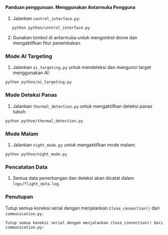 #### Panduan penggunaan. Menggunakan Antarmuka Pengguna
1. Jalankan `control_interface.py`:
```sh
   python python/control_interface.py
```
2. Gunakan tombol di antarmuka untuk mengontrol drone dan mengaktifkan fitur penembakan.

### Mode AI Targeting
1. Jalankan `ai_targeting.py` untuk mendeteksi dan mengunci target menggunakan AI:
```
python python/ai_targeting.py
```
### Mode Deteksi Panas
1. Jalankan `thermal_detection.py` untuk mengaktifkan deteksi panas tubuh:
```
python python/thermal_detection.py
```
### Mode Malam
1. Jalankan `night_mode.py` untuk mengaktifkan mode malam:
```
python python/night_mode.py
```
### Pencatatan Data
1. Semua data penerbangan dan deteksi akan dicatat dalam `logs/flight_data.log`.

### Penutupan
Tutup semua koneksi serial dengan menjalankan c`lose_connection()` dari `communication.py`:
```
Tutup semua koneksi serial dengan menjalankan close_connection() dari communication.py:
```
